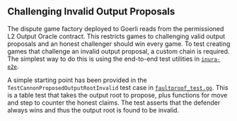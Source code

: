 ## Challenging Invalid Output Proposals

The dispute game factory deployed to Goerli reads from the permissioned L2 Output Oracle contract. This restricts games
to challenging valid output proposals and an honest challenger should win every game. To test creating games that
challenge an invalid output proposal, a custom chain is required. The simplest way to do this is using the end-to-end
test utilities in [`inura-e2e`](https://github.com/inuraorg/inura/tree/develop/inura-e2e).

A simple starting point has been provided in the `TestCannonProposedOutputRootInvalid` test case
in [`faultproof_test.go`](https://github.com/inuraorg/inura/blob/6e174ae2b2587d9ac5e2930d7574f85d254ca8b4/inura-e2e/faultproof_test.go#L334).
This is a table test that takes the output root to propose, plus functions for move and step to counter the honest
claims. The test asserts that the defender always wins and thus the output root is found to be invalid.
